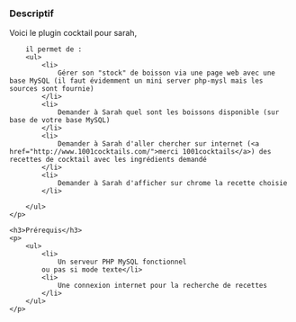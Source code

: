 <h3>Descriptif</h3>
    <p>
        Voici le plugin cocktail pour sarah,
        
        il permet de :
        <ul>
            <li>
                Gérer son "stock" de boisson via une page web avec une base MySQL (il faut évidemment un mini server php-mysl mais les sources sont fournie)
            </li>
            <li>
                Demander à Sarah quel sont les boissons disponible (sur base de votre base MySQL)
            </li>
            <li>
                Demander à Sarah d'aller chercher sur internet (<a href="http://www.1001cocktails.com/">merci 1001cocktails</a>) des recettes de cocktail avec les ingrédients demandé
            </li>
            <li>
                Demander à Sarah d'afficher sur chrome la recette choisie
            </li>
        
        </ul>
    </p>
   
    <h3>Prérequis</h3>  
    <p>
        <ul>
            <li>
                Un serveur PHP MySQL fonctionnel
            ou pas si mode texte</li>
            <li>
                Une connexion internet pour la recherche de recettes
            </li>
        </ul>
    </p>
